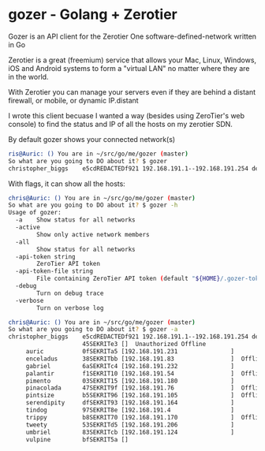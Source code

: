 # gozer - Golang + Zerotier
Gozer is an API client for the Zerotier One software-defined-network written in Go

Zerotier is a great (freemium) service that allows your Mac, Linux, Windows, iOS and
Android systems to form a "virtual LAN" no matter where they are in the world.

With Zerotier you can manage your servers even if they are behind a distant
firewall, or mobile, or dynamic IP.distant

I wrote this client becuase I wanted a way (besides using ZeroTier's web console)
to find the status and IP of all the hosts on my zerotier SDN.

By default gozer shows your connected network(s)

```bash
ris@Auric: () You are in ~/src/go/me/gozer (master)
So what are you going to DO about it? $ gozer
christopher_biggs    e5cdREDACTEDf921 192.168.191.1--192.168.191.254 devices belonging to Christopher Biggs
```

With flags, it can show all the hosts:

```bash
chris@Auric: () You are in ~/src/go/me/gozer (master)
So what are you going to DO about it? $ gozer -h
Usage of gozer:
  -a	Show status for all networks
  -active
    	Show only active network members
  -all
    	Show status for all networks
  -api-token string
    	ZeroTier API token
  -api-token-file string
    	File containing ZeroTier API token (default "${HOME}/.gozer-token")
  -debug
    	Turn on debug trace
  -verbose
    	Turn on verbose log

chris@Auric: () You are in ~/src/go/me/gozer (master)
So what are you going to DO about it? $ gozer -a
christopher_biggs    e5cdREDACTEDf921 192.168.191.1--192.168.191.254 devices belonging to Christopher Biggs
                     45SEKRITe3 []  Unauthorized Offline
     auric           0fSEKRITa5 [192.168.191.231               ]
     enceladus       38SEKRITbb [192.168.191.83                ]  Offline
     gabriel         6aSEKRITc4 [192.168.191.232               ]
     palantir        f1SEKRIT10 [192.168.191.54                ]  Offline
     pimento         03SEKRIT15 [192.168.191.180               ]
     pinacolada      47SEKRIT9f [192.168.191.76                ]  Offline
     pintsize        b5SEKRIT96 [192.168.191.105               ]  Offline
     serendipity     dfSEKRIT93 [192.168.191.164               ]
     tindog          97SEKRIT8e [192.168.191.4                 ]
     trippy          b8SEKRIT70 [192.168.191.170               ]  Offline
     tweety          53SEKRITd5 [192.168.191.206               ]
     umbriel         83SEKRITcb [192.168.191.124               ]
     vulpine         bfSEKRIT5a []
```
